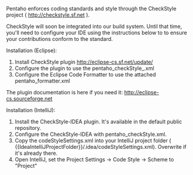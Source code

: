 Pentaho enforces coding standards and style through the CheckStyle project ( http://checkstyle.sf.net ). 

CheckStyle will soon be integrated into our build system. Until that time, you'll need to configure your IDE using the
instructions below to to ensure your contributions 
conform to the standard.


Installation (Eclipse):

1. Install CheckStyle plugin http://eclipse-cs.sf.net/update/
2. Configure the plugin to use the pentaho_checkStyle_.xml
3. Configure the Eclipse Code Formatter to use the attached pentaho_formatter.xml

The plugin documentation is here if you need it: http://eclipse-cs.sourceforge.net

Installation (IntelliJ):

1. Install the CheckStyle-IDEA plugin. It's available in the default public repository.
2. Configure the CheckStyle-IDEA with pentaho_checkStyle.xml.
3. Copy the codeStyleSettings.xml into your IntelliJ project folder ( {{IdeaIntelliJProjectFolder}}/.idea/codeStyleSettings.xml). Overwrite if it's already there.
4. Open IntelliJ, set the Project Settings -> Code Style -> Scheme to "Project"
